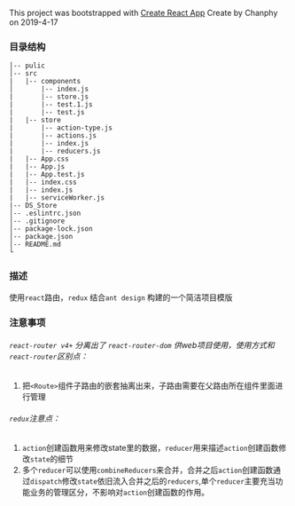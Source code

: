 This project was bootstrapped with [Create React App](https://github.com/facebook/create-react-app)
Create by Chanphy on 2019-4-17
### 目录结构  
```
│-- pulic
│-- src
|   |-- components  
│       |-- index.js
|       |-- store.js
|       |-- test.1.js
|       |-- test.js
|   |-- store
|       |-- action-type.js
|       |-- actions.js
|       |-- index.js
|       |-- reducers.js
|   |-- App.css
|   |-- App.js
|   |-- App.test.js
|   |-- index.css
|   |-- index.js
|   |-- serviceWorker.js
|-- DS_Store
│-- .eslintrc.json
│-- .gitignore
│-- package-lock.json
│-- package.json
│-- README.md
└
```
### 描述
使用`react`路由，`redux` 结合`ant design` 构建的一个简洁项目模版
### 注意事项
 ###### `react-router v4+` 分离出了 `react-router-dom` 供web项目使用，使用方式和`react-router`区别点：
1. 把`<Route>`组件子路由的嵌套抽离出来，子路由需要在父路由所在组件里面进行管理
 ###### `redux`注意点： 
1. `action`创建函数用来修改state里的数据，`reducer`用来描述`action`创建函数修改`state`的细节
2. 多个`reducer`可以使用`combineReducers`来合并，合并之后`action`创建函数通过`dispatch`修改`state`依旧流入合并之后的`reducers`,单个`reducer`主要充当功能业务的管理区分，不影响对`action`创建函数的作用。